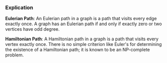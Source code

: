 ### Explication
**Eulerian Path**: An Eulerian path in a graph is a path that visits every edge exactly once. A graph has an Eulerian path if and only if exactly zero or two vertices have odd degree.

**Hamiltonian Path**: A Hamiltonian path in a graph is a path that visits every vertex exactly once. There is no simple criterion like Euler's for determining the existence of a Hamiltonian path; it is known to be an NP-complete problem.
